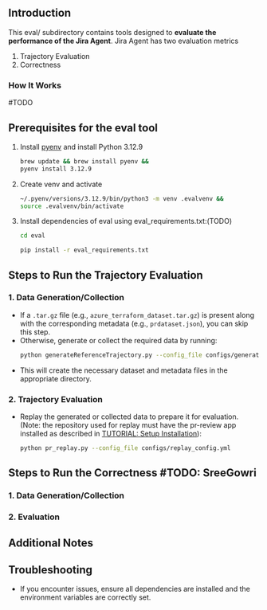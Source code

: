 ## Introduction

This eval/ subdirectory contains tools designed to **evaluate the performance of the Jira Agent**. Jira Agent has two evaluation metrics
1. Trajectory Evaluation
2. Correctness

### How It Works
#TODO


## Prerequisites for the eval tool

1. Install [pyenv](https://github.com/pyenv/pyenv?tab=readme-ov-file#installation) and install Python 3.12.9
   ```bash
   brew update && brew install pyenv &&
   pyenv install 3.12.9

2. Create venv and activate
   ```bash
   ~/.pyenv/versions/3.12.9/bin/python3 -m venv .evalvenv &&
   source .evalvenv/bin/activate
   ```
3. Install dependencies of eval using eval_requirements.txt:(TODO)
   
   ```sh
   cd eval
   ```
   ```sh
   pip install -r eval_requirements.txt
   ```

## Steps to Run the Trajectory Evaluation

### 1. Data Generation/Collection
   - If a `.tar.gz` file (e.g., `azure_terraform_dataset.tar.gz`) is present along with the corresponding metadata (e.g., `prdataset.json`), you can skip this step.
   - Otherwise, generate or collect the required data by running:
     ```sh
     python generateReferenceTrajectory.py --config_file configs/generate_trajectory.yml
     ```
   - This will create the necessary dataset and metadata files in the appropriate directory.

### 2. Trajectory Evaluation
   - Replay the generated or collected data to prepare it for evaluation. (Note: the repository used for replay must have the pr-review app installed as described in [TUTORIAL: Setup Installation](../TUTORIAL.md)):
     ```sh
     python pr_replay.py --config_file configs/replay_config.yml
     ```

## Steps to Run the Correctness #TODO: SreeGowri
### 1. Data Generation/Collection
### 2. Evaluation

## Additional Notes

## Troubleshooting

- If you encounter issues, ensure all dependencies are installed and the environment variables are correctly set.

